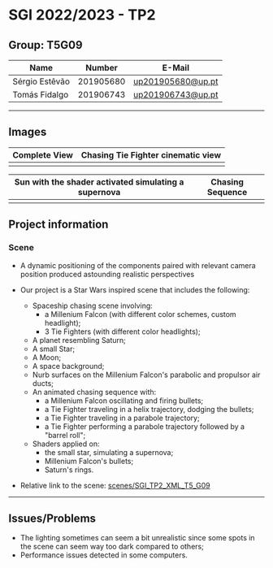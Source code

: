 # SGI 2022/2023 - TP2

## Group: T5G09

| Name             | Number    | E-Mail             |
| ---------------- | --------- | ------------------ |
| Sérgio Estêvão         | 201905680 | up201905680@up.pt             |
| Tomás Fidalgo         | 201906743 | up201906743@up.pt               |
----
## Images

| Complete View           | Chasing Tie Fighter cinematic view     |
| ---------------- | --------- |
| ![]()        | ![]() |

| Sun with the shader activated simulating a supernova   |   Chasing Sequence   |
| ---------------- | --------- |
| ![]()| ![]()|
## Project information
### Scene
- A dynamic positioning of the components paired with relevant camera position produced astounding realistic perspectives
- Our project is a Star Wars inspired scene that includes the following:
  - Spaceship chasing scene involving:
    - a Millenium Falcon (with different color schemes, custom headlight);
    - 3 Tie Fighters (with different color headlights);
  - A planet resembling Saturn;
  - A small Star;
  - A Moon;
  - A space background;
  - Nurb surfaces on the Millenium Falcon's parabolic and propulsor air ducts;
  - An animated chasing sequence with:
    - a Millenium Falcon oscillating and firing bullets;
    - a Tie Fighter traveling in a helix trajectory, dodging the bullets;
    - a Tie Fighter traveling in a parabole trajectory;
    - a Tie Fighter performing a parabole trajectory followed by a "barrel roll";
  - Shaders applied on:
    - the small star, simulating a supernova;
    - Millenium Falcon's bullets;
    - Saturn's rings.

- Relative link to the scene: [scenes/SGI_TP2_XML_T5_G09](scenes/SGI_TP2_XML_T5_G09)
----
## Issues/Problems

- The lighting sometimes can seem a bit unrealistic since some spots in the scene can seem way too dark compared to others;
- Performance issues detected in some computers.
